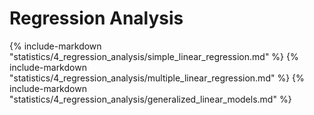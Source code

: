 # Regression Analysis

{% include-markdown "statistics/4_regression_analysis/simple_linear_regression.md" %}
{% include-markdown "statistics/4_regression_analysis/multiple_linear_regression.md" %}
{% include-markdown "statistics/4_regression_analysis/generalized_linear_models.md" %}

